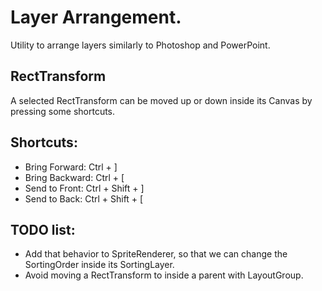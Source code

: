 # Layer Arrangement.

Utility to arrange layers similarly to Photoshop and PowerPoint.

## RectTransform
A selected RectTransform can be moved up or down inside its Canvas by pressing some shortcuts.

## Shortcuts:
- Bring Forward:   Ctrl + ]
- Bring Backward:  Ctrl + [
- Send to Front:   Ctrl + Shift + ] 
- Send to Back:    Ctrl + Shift + [

## TODO list:
-  Add that behavior to SpriteRenderer, so that we can change the SortingOrder inside its SortingLayer.
- Avoid moving a RectTransform to inside a parent with LayoutGroup.